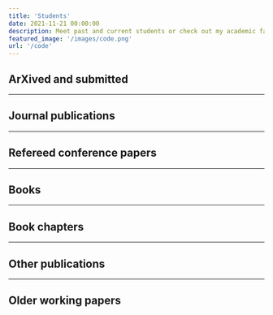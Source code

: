 ```yaml
---
title: 'Students'
date: 2021-11-21 00:00:00
description: Meet past and current students or check out my academic family tree in the Mathematics Genealogy project.
featured_image: '/images/code.png'
url: '/code'
---
```


## ArXived and submitted 



---

## Journal publications


---

## Refereed conference papers

---

## Books

---

## Book chapters

---

## Other publications

---

## Older working papers

